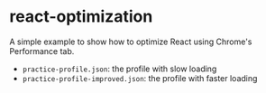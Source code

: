 # react-optimization

A simple example to show how to optimize React using Chrome's Performance tab.

- `practice-profile.json`: the profile with slow loading
- `practice-profile-improved.json`: the profile with faster loading